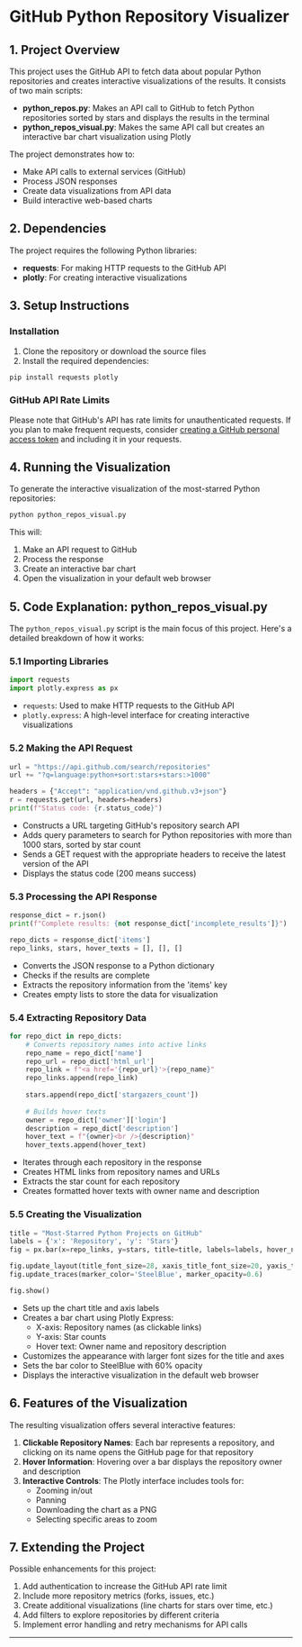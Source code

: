 # GitHub Python Repository Visualizer

## 1. Project Overview

This project uses the GitHub API to fetch data about popular Python repositories and creates interactive visualizations of the results. It consists of two main scripts:

- **python_repos.py**: Makes an API call to GitHub to fetch Python repositories sorted by stars and displays the results in the terminal
- **python_repos_visual.py**: Makes the same API call but creates an interactive bar chart visualization using Plotly

The project demonstrates how to:
- Make API calls to external services (GitHub)
- Process JSON responses 
- Create data visualizations from API data
- Build interactive web-based charts

## 2. Dependencies

The project requires the following Python libraries:

- **requests**: For making HTTP requests to the GitHub API
- **plotly**: For creating interactive visualizations

## 3. Setup Instructions

### Installation

1. Clone the repository or download the source files
2. Install the required dependencies:

```bash
pip install requests plotly
```

### GitHub API Rate Limits

Please note that GitHub's API has rate limits for unauthenticated requests. If you plan to make frequent requests, consider [creating a GitHub personal access token](https://docs.github.com/en/authentication/keeping-your-account-and-data-secure/creating-a-personal-access-token) and including it in your requests.

## 4. Running the Visualization

To generate the interactive visualization of the most-starred Python repositories:

```bash
python python_repos_visual.py
```

This will:
1. Make an API request to GitHub
2. Process the response
3. Create an interactive bar chart
4. Open the visualization in your default web browser

## 5. Code Explanation: python_repos_visual.py

The `python_repos_visual.py` script is the main focus of this project. Here's a detailed breakdown of how it works:

### 5.1 Importing Libraries
```python
import requests
import plotly.express as px
```
- `requests`: Used to make HTTP requests to the GitHub API
- `plotly.express`: A high-level interface for creating interactive visualizations

### 5.2 Making the API Request
```python
url = "https://api.github.com/search/repositories"
url += "?q=language:python+sort:stars+stars:>1000"

headers = {"Accept": "application/vnd.github.v3+json"}
r = requests.get(url, headers=headers)
print(f"Status code: {r.status_code}")
```
- Constructs a URL targeting GitHub's repository search API
- Adds query parameters to search for Python repositories with more than 1000 stars, sorted by star count
- Sends a GET request with the appropriate headers to receive the latest version of the API
- Displays the status code (200 means success)

### 5.3 Processing the API Response
```python
response_dict = r.json()
print(f"Complete results: {not response_dict['incomplete_results']}")

repo_dicts = response_dict['items']
repo_links, stars, hover_texts = [], [], []
```
- Converts the JSON response to a Python dictionary
- Checks if the results are complete
- Extracts the repository information from the 'items' key
- Creates empty lists to store the data for visualization

### 5.4 Extracting Repository Data
```python
for repo_dict in repo_dicts:
    # Converts repository names into active links
    repo_name = repo_dict['name']
    repo_url = repo_dict['html_url']
    repo_link = f"<a href='{repo_url}'>{repo_name}"
    repo_links.append(repo_link)
    
    stars.append(repo_dict['stargazers_count'])
    
    # Builds hover texts
    owner = repo_dict['owner']['login']
    description = repo_dict['description']
    hover_text = f"{owner}<br />{description}"
    hover_texts.append(hover_text)
```
- Iterates through each repository in the response
- Creates HTML links from repository names and URLs
- Extracts the star count for each repository
- Creates formatted hover texts with owner name and description

### 5.5 Creating the Visualization
```python
title = "Most-Starred Python Projects on GitHub"
labels = {'x': 'Repository', 'y': 'Stars'}
fig = px.bar(x=repo_links, y=stars, title=title, labels=labels, hover_name=hover_texts)

fig.update_layout(title_font_size=28, xaxis_title_font_size=20, yaxis_title_font_size=20)
fig.update_traces(marker_color='SteelBlue', marker_opacity=0.6)

fig.show()
```
- Sets up the chart title and axis labels
- Creates a bar chart using Plotly Express:
  - X-axis: Repository names (as clickable links)
  - Y-axis: Star counts
  - Hover text: Owner name and repository description
- Customizes the appearance with larger font sizes for the title and axes
- Sets the bar color to SteelBlue with 60% opacity
- Displays the interactive visualization in the default web browser

## 6. Features of the Visualization

The resulting visualization offers several interactive features:

1. **Clickable Repository Names**: Each bar represents a repository, and clicking on its name opens the GitHub page for that repository
2. **Hover Information**: Hovering over a bar displays the repository owner and description
3. **Interactive Controls**: The Plotly interface includes tools for:
   - Zooming in/out
   - Panning
   - Downloading the chart as a PNG
   - Selecting specific areas to zoom

## 7. Extending the Project

Possible enhancements for this project:

1. Add authentication to increase the GitHub API rate limit
2. Include more repository metrics (forks, issues, etc.)
3. Create additional visualizations (line charts for stars over time, etc.)
4. Add filters to explore repositories by different criteria
5. Implement error handling and retry mechanisms for API calls

---
